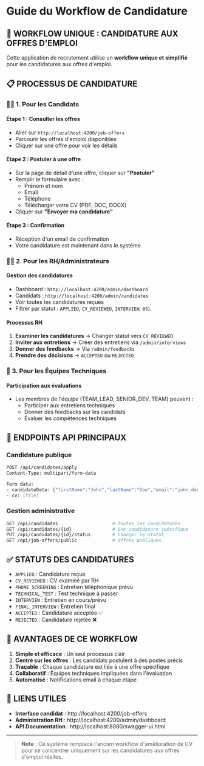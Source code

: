 # Guide du Workflow de Candidature

## 🎯 **WORKFLOW UNIQUE : CANDIDATURE AUX OFFRES D'EMPLOI**

Cette application de recrutement utilise un **workflow unique et simplifié** pour les candidatures aux offres d'emploi.

## 📋 **PROCESSUS DE CANDIDATURE**

### 👨‍💼 **1. Pour les Candidats**

#### **Étape 1 : Consulter les offres**
- Aller sur `http://localhost:4200/job-offers`
- Parcourir les offres d'emploi disponibles
- Cliquer sur une offre pour voir les détails

#### **Étape 2 : Postuler à une offre**
- Sur la page de détail d'une offre, cliquer sur **"Postuler"**
- Remplir le formulaire avec :
  - Prénom et nom
  - Email
  - Téléphone  
  - Télécharger votre CV (PDF, DOC, DOCX)
- Cliquer sur **"Envoyer ma candidature"**

#### **Étape 3 : Confirmation**
- Réception d'un email de confirmation
- Votre candidature est maintenant dans le système

### 👩‍💼 **2. Pour les RH/Administrateurs**

#### **Gestion des candidatures**
- Dashboard : `http://localhost:4200/admin/dashboard`
- Candidats : `http://localhost:4200/admin/candidates`
- Voir toutes les candidatures reçues
- Filtrer par statut : `APPLIED`, `CV_REVIEWED`, `INTERVIEW`, etc.

#### **Processus RH**
1. **Examiner les candidatures** → Changer statut vers `CV_REVIEWED`
2. **Inviter aux entretiens** → Créer des entretiens via `/admin/interviews`
3. **Donner des feedbacks** → Via `/admin/feedbacks`
4. **Prendre des décisions** → `ACCEPTED` ou `REJECTED`

### 🔧 **3. Pour les Équipes Techniques**

#### **Participation aux évaluations**
- Les membres de l'équipe (TEAM_LEAD, SENIOR_DEV, TEAM) peuvent :
  - Participer aux entretiens techniques
  - Donner des feedbacks sur les candidats
  - Évaluer les compétences techniques

## 🚀 **ENDPOINTS API PRINCIPAUX**

### **Candidature publique**
```bash
POST /api/candidates/apply
Content-Type: multipart/form-data

Form data:
- candidateData: {"firstName":"John","lastName":"Doe","email":"john.doe@email.com","phone":"0123456789","jobOfferId":1}
- cv: [file]
```

### **Gestion administrative**
```bash
GET /api/candidates                    # Toutes les candidatures
GET /api/candidates/{id}               # Une candidature spécifique
PUT /api/candidates/{id}/status        # Changer le statut
GET /api/job-offers/public             # Offres publiques
```

## ✅ **STATUTS DES CANDIDATURES**

- `APPLIED` : Candidature reçue
- `CV_REVIEWED` : CV examiné par RH
- `PHONE_SCREENING` : Entretien téléphonique prévu
- `TECHNICAL_TEST` : Test technique à passer
- `INTERVIEW` : Entretien en cours/prévu
- `FINAL_INTERVIEW` : Entretien final
- `ACCEPTED` : Candidature acceptée ✅
- `REJECTED` : Candidature rejetée ❌

## 🎉 **AVANTAGES DE CE WORKFLOW**

1. **Simple et efficace** : Un seul processus clair
2. **Centré sur les offres** : Les candidats postulent à des postes précis
3. **Traçable** : Chaque candidature est liée à une offre spécifique
4. **Collaboratif** : Équipes techniques impliquées dans l'évaluation
5. **Automatisé** : Notifications email à chaque étape

## 🔗 **LIENS UTILES**

- **Interface candidat** : http://localhost:4200/job-offers
- **Administration RH** : http://localhost:4200/admin/dashboard
- **API Documentation** : http://localhost:8080/swagger-ui.html

---

> **Note** : Ce système remplace l'ancien workflow d'amélioration de CV pour se concentrer uniquement sur les candidatures aux offres d'emploi réelles.
